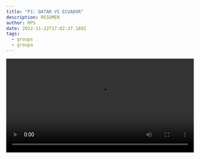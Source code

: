 ```yaml
---
title: "P1: QATAR VS ECUADOR"
description: RESUMEN
author: RPS
date: 2022-11-22T17:02:27.189Z
tags:
  - groups
  - groupa
---
```

<video id="vid1" class="video-js" controls autoplay preload="auto" width="100%">
  <source src="https://www.dropbox.com/s/z6vums2kyjln4pn/20221120_gap1__qatvsecu_sp-arg.mp4?raw=1">
</video>
